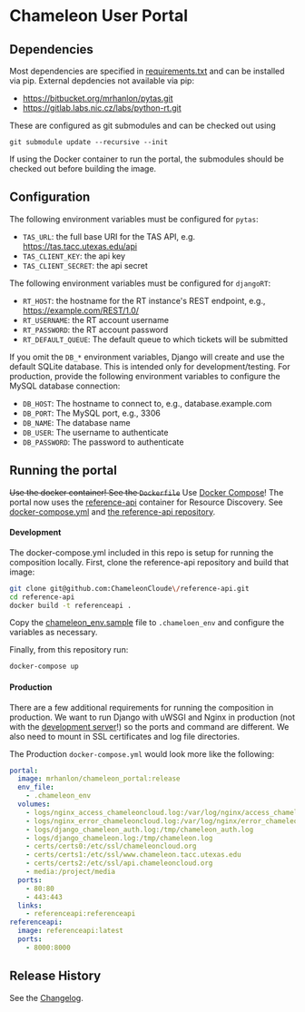 # Chameleon User Portal

## Dependencies

Most dependencies are specified in [requirements.txt](requirements.txt) and can
be installed via pip. External depdencies not available via pip:

- https://bitbucket.org/mrhanlon/pytas.git
- https://gitlab.labs.nic.cz/labs/python-rt.git

These are configured as git submodules and can be checked out using

```
git submodule update --recursive --init
```

If using the Docker container to run the portal, the submodules should be
checked out before building the image.

## Configuration

The following environment variables must be configured for `pytas`:

- `TAS_URL`: the full base URI for the TAS API, e.g. https://tas.tacc.utexas.edu/api
- `TAS_CLIENT_KEY`: the api key
- `TAS_CLIENT_SECRET`: the api secret

The following environment variables must be configured for `djangoRT`:

- `RT_HOST`: the hostname for the RT instance's REST endpoint, e.g., https://example.com/REST/1.0/
- `RT_USERNAME`: the RT account username
- `RT_PASSWORD`: the RT account password
- `RT_DEFAULT_QUEUE`: The default queue to which tickets will be submitted

If you omit the `DB_*` environment variables, Django will create and use
the default SQLite database. This is intended only for development/testing.
For production, provide the following environment variables to configure the
MySQL database connection:

- `DB_HOST`: The hostname to connect to, e.g., database.example.com
- `DB_PORT`: The MySQL port, e.g., 3306
- `DB_NAME`: The database name
- `DB_USER`: The username to authenticate
- `DB_PASSWORD`: The password to authenticate

## Running the portal

~~Use the docker container! See the `Dockerfile`~~ Use [Docker Compose](https://docs.docker.com/compose/)! The portal now uses the [reference-api](https://github.com/ChameleonCloud/reference-api) container for Resource Discovery. See [docker-compose.yml](docker-compose.yml) and [the reference-api repository](https://github.com/ChameleonCloud/reference-api).

#### Development

The docker-compose.yml included in this repo is setup for running the composition locally. First, clone the reference-api repository and build that image:

```bash
git clone git@github.com:ChameleonCloude\/reference-api.git
cd reference-api
docker build -t referenceapi .
```

Copy the [chameleon_env.sample](chameleon_env.sample) file to `.chameloen_env` and configure the variables as necessary.

Finally, from this repository run:

```bash
docker-compose up
```

#### Production

There are a few additional requirements for running the composition in production. We want to run Django with uWSGI and Nginx in production (not with the [development server](https://docs.djangoproject.com/en/1.7/ref/django-admin/#django-admin-runserver)!) so the ports and command are different. We also need to mount in SSL certificates and log file directories.

The Production `docker-compose.yml` would look more like the following:

```yaml
portal:
  image: mrhanlon/chameleon_portal:release
  env_file:
    - .chameleon_env
  volumes:
    - logs/nginx_access_chameleoncloud.log:/var/log/nginx/access_chameleoncloud.log
    - logs/nginx_error_chameleoncloud.log:/var/log/nginx/error_chameleoncloud.log
    - logs/django_chameleon_auth.log:/tmp/chameleon_auth.log
    - logs/django_chameleon.log:/tmp/chameleon.log
    - certs/certs0:/etc/ssl/chameleoncloud.org
    - certs/certs1:/etc/ssl/www.chameleon.tacc.utexas.edu
    - certs/certs2:/etc/ssl/api.chameleoncloud.org
    - media:/project/media
  ports:
    - 80:80
    - 443:443
  links:
    - referenceapi:referenceapi
referenceapi:
  image: referenceapi:latest
  ports:
    - 8000:8000
```

## Release History

See the [Changelog](CHANGELOG.md).
